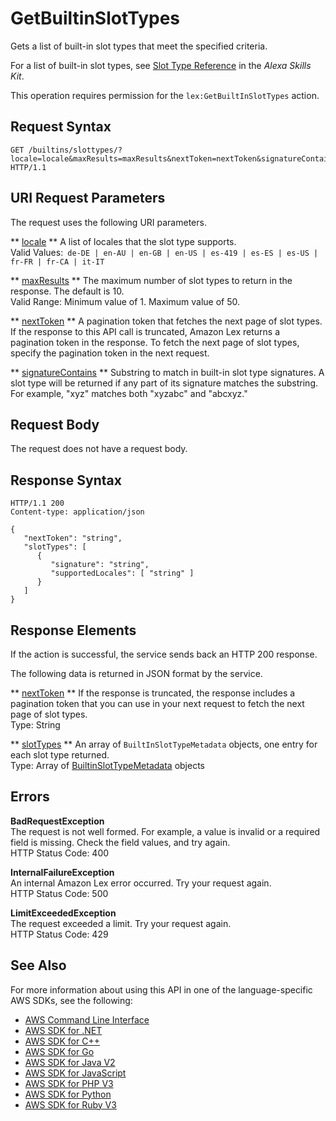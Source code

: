 # GetBuiltinSlotTypes<a name="API_GetBuiltinSlotTypes"></a>

Gets a list of built\-in slot types that meet the specified criteria\.

For a list of built\-in slot types, see [Slot Type Reference](https://developer.amazon.com/public/solutions/alexa/alexa-skills-kit/docs/built-in-intent-ref/slot-type-reference) in the *Alexa Skills Kit*\.

This operation requires permission for the `lex:GetBuiltInSlotTypes` action\.

## Request Syntax<a name="API_GetBuiltinSlotTypes_RequestSyntax"></a>

```
GET /builtins/slottypes/?locale=locale&maxResults=maxResults&nextToken=nextToken&signatureContains=signatureContains HTTP/1.1
```

## URI Request Parameters<a name="API_GetBuiltinSlotTypes_RequestParameters"></a>

The request uses the following URI parameters\.

 ** [locale](#API_GetBuiltinSlotTypes_RequestSyntax) **   <a name="lex-GetBuiltinSlotTypes-request-locale"></a>
A list of locales that the slot type supports\.  
Valid Values:` de-DE | en-AU | en-GB | en-US | es-419 | es-ES | es-US | fr-FR | fr-CA | it-IT` 

 ** [maxResults](#API_GetBuiltinSlotTypes_RequestSyntax) **   <a name="lex-GetBuiltinSlotTypes-request-maxResults"></a>
The maximum number of slot types to return in the response\. The default is 10\.  
Valid Range: Minimum value of 1\. Maximum value of 50\.

 ** [nextToken](#API_GetBuiltinSlotTypes_RequestSyntax) **   <a name="lex-GetBuiltinSlotTypes-request-nextToken"></a>
A pagination token that fetches the next page of slot types\. If the response to this API call is truncated, Amazon Lex returns a pagination token in the response\. To fetch the next page of slot types, specify the pagination token in the next request\.

 ** [signatureContains](#API_GetBuiltinSlotTypes_RequestSyntax) **   <a name="lex-GetBuiltinSlotTypes-request-signatureContains"></a>
Substring to match in built\-in slot type signatures\. A slot type will be returned if any part of its signature matches the substring\. For example, "xyz" matches both "xyzabc" and "abcxyz\."

## Request Body<a name="API_GetBuiltinSlotTypes_RequestBody"></a>

The request does not have a request body\.

## Response Syntax<a name="API_GetBuiltinSlotTypes_ResponseSyntax"></a>

```
HTTP/1.1 200
Content-type: application/json

{
   "nextToken": "string",
   "slotTypes": [ 
      { 
         "signature": "string",
         "supportedLocales": [ "string" ]
      }
   ]
}
```

## Response Elements<a name="API_GetBuiltinSlotTypes_ResponseElements"></a>

If the action is successful, the service sends back an HTTP 200 response\.

The following data is returned in JSON format by the service\.

 ** [nextToken](#API_GetBuiltinSlotTypes_ResponseSyntax) **   <a name="lex-GetBuiltinSlotTypes-response-nextToken"></a>
If the response is truncated, the response includes a pagination token that you can use in your next request to fetch the next page of slot types\.  
Type: String

 ** [slotTypes](#API_GetBuiltinSlotTypes_ResponseSyntax) **   <a name="lex-GetBuiltinSlotTypes-response-slotTypes"></a>
An array of `BuiltInSlotTypeMetadata` objects, one entry for each slot type returned\.  
Type: Array of [BuiltinSlotTypeMetadata](API_BuiltinSlotTypeMetadata.md) objects

## Errors<a name="API_GetBuiltinSlotTypes_Errors"></a>

 **BadRequestException**   
The request is not well formed\. For example, a value is invalid or a required field is missing\. Check the field values, and try again\.  
HTTP Status Code: 400

 **InternalFailureException**   
An internal Amazon Lex error occurred\. Try your request again\.  
HTTP Status Code: 500

 **LimitExceededException**   
The request exceeded a limit\. Try your request again\.  
HTTP Status Code: 429

## See Also<a name="API_GetBuiltinSlotTypes_SeeAlso"></a>

For more information about using this API in one of the language\-specific AWS SDKs, see the following:
+  [AWS Command Line Interface](https://docs.aws.amazon.com/goto/aws-cli/lex-models-2017-04-19/GetBuiltinSlotTypes) 
+  [AWS SDK for \.NET](https://docs.aws.amazon.com/goto/DotNetSDKV3/lex-models-2017-04-19/GetBuiltinSlotTypes) 
+  [AWS SDK for C\+\+](https://docs.aws.amazon.com/goto/SdkForCpp/lex-models-2017-04-19/GetBuiltinSlotTypes) 
+  [AWS SDK for Go](https://docs.aws.amazon.com/goto/SdkForGoV1/lex-models-2017-04-19/GetBuiltinSlotTypes) 
+  [AWS SDK for Java V2](https://docs.aws.amazon.com/goto/SdkForJavaV2/lex-models-2017-04-19/GetBuiltinSlotTypes) 
+  [AWS SDK for JavaScript](https://docs.aws.amazon.com/goto/AWSJavaScriptSDK/lex-models-2017-04-19/GetBuiltinSlotTypes) 
+  [AWS SDK for PHP V3](https://docs.aws.amazon.com/goto/SdkForPHPV3/lex-models-2017-04-19/GetBuiltinSlotTypes) 
+  [AWS SDK for Python](https://docs.aws.amazon.com/goto/boto3/lex-models-2017-04-19/GetBuiltinSlotTypes) 
+  [AWS SDK for Ruby V3](https://docs.aws.amazon.com/goto/SdkForRubyV3/lex-models-2017-04-19/GetBuiltinSlotTypes) 